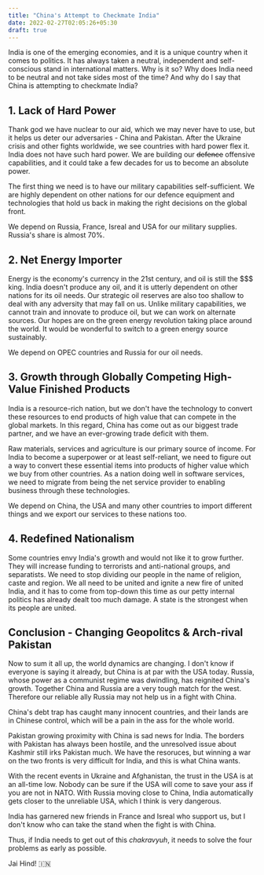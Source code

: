 ```yaml
---
title: "China's Attempt to Checkmate India"
date: 2022-02-27T02:05:26+05:30
draft: true
---
```


India is one of the emerging economies, and it is a unique country when it comes to politics. It has always taken a neutral, independent and self-conscious stand in international matters.
Why is it so? Why does India need to be neutral and not take sides most of the time? And why do I say that China is attempting to checkmate India?

## 1. Lack of Hard Power 

Thank god we have nuclear to our aid, which we may never have to use, but it helps us deter our adversaries - China and Pakistan. After the Ukraine crisis and other fights worldwide, we see countries with hard power flex it. India does not have such hard power. We are building our ~~defence~~ offensive capabilities, and it could take a few decades for us to become an absolute power.

The first thing we need is to have our military capabilities self-sufficient. We are highly dependent on other nations for our defence equipment and technologies that hold us back in making the right decisions on the global front.

We depend on Russia, France, Isreal and USA for our military supplies. Russia's share is almost 70%.


## 2. Net Energy Importer

Energy is the economy's currency in the 21st century, and oil is still the $$$ king. India doesn't produce any oil, and it is utterly dependent on other nations for its oil needs. Our strategic oil reserves are also too shallow to deal with any adversity that may fall on us. Unlike military capabilities, we cannot train and innovate to produce oil, but we can work on alternate sources. Our hopes are on the green energy revolution taking place around the world. It would be wonderful to switch to a green energy source sustainably. 

We depend on OPEC countries and Russia for our oil needs.

## 3. Growth through Globally Competing High-Value Finished Products

India is a resource-rich nation, but we don't have the technology to convert these resources to end products of high value that can compete in the global markets. In this regard, China has come out as our biggest trade partner, and we have an ever-growing trade deficit with them.

Raw materials, services and agriculture is our primary source of income. For India to become a superpower or at least self-reliant, we need to figure out a way to convert these essential items into products of higher value which we buy from other countries. As a nation doing well in software services, we need to migrate from being the net service provider to enabling business through these technologies.

We depend on China, the USA and many other countries to import different things and we export our services to these nations too.

## 4. Redefined Nationalism

Some countries envy India's growth and would not like it to grow further. They will increase funding to terrorists and anti-national groups, and separatists. We need to stop dividing our people in the name of religion, caste and region. We all need to be united and ignite a new fire of united India, and it has to come from top-down this time as our petty internal politics has already dealt too much damage. A state is the strongest when its people are united.


## Conclusion - Changing Geopolitcs & Arch-rival Pakistan

Now to sum it all up, the world dynamics are changing. I don't know if everyone is saying it already, but China is at par with the USA today. Russia, whose power as a communist regime was dwindling, has reignited China's growth. Together China and Russia are a very tough match for the west. Therefore our reliable ally Russia may not help us in a fight with China.

China's debt trap has caught many innocent countries, and their lands are in Chinese control, which will be a pain in the ass for the whole world.

Pakistan growing proximity with China is sad news for India. The borders with Pakistan has always been hostile, and the unresolved issue about Kashmir still irks Pakistan much. We have the resoruces, but winning a war on the two fronts is very difficult for India, and this is what China wants.

With the recent events in Ukraine and Afghanistan, the trust in the USA is at an all-time low. Nobody can be sure if the USA will come to save your ass if you are not in NATO. With Russia moving close to China, India automatically gets closer to the unreliable USA, which I think is very dangerous.

India has garnered new friends in France and Isreal who support us, but I don't know who can take the stand when the fight is with China.

Thus, if India needs to get out of this *chakravyuh*, it needs to solve the four problems as early as possible. 

Jai Hind! 🇮🇳 


